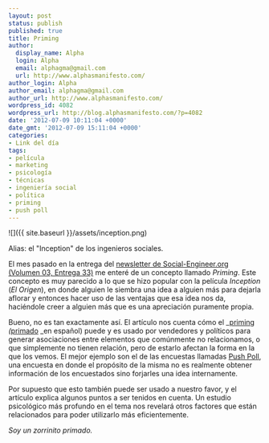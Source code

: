 ```yaml
---
layout: post
status: publish
published: true
title: Priming
author:
  display_name: Alpha
  login: Alpha
  email: alphagma@gmail.com
  url: http://www.alphasmanifesto.com/
author_login: Alpha
author_email: alphagma@gmail.com
author_url: http://www.alphasmanifesto.com/
wordpress_id: 4082
wordpress_url: http://blog.alphasmanifesto.com/?p=4082
date: '2012-07-09 10:11:04 +0000'
date_gmt: '2012-07-09 15:11:04 +0000'
categories:
- Link del día
tags:
- película
- marketing
- psicología
- técnicas
- ingeniería social
- política
- priming
- push poll
---
```


![]({{ site.baseurl }}/assets/inception.png)

Alias: el "Inception" de los ingenieros sociales.

El mes pasado en la entrega del [newsletter de Social-Engineer.org (Volumen 03, Entrega 33)](http://www.social-engineer.org/newsletter/Social-Engineer.Org%20Newsletter%20Vol.%2003%20Iss.%2033.html) me enteré de un concepto llamado _Priming_. Este concepto es muy parecido a lo que se hizo popular con la película _Inception_ (_El Origen_), en donde alguien le siembra una idea a alguien más para dejarla aflorar y entonces hacer uso de las ventajas que esa idea nos da, haciéndole creer a alguien más que es una apreciación puramente propia.

Bueno, no es tan exactamente así. El artículo nos cuenta cómo el _[priming](http://en.wikipedia.org/wiki/Priming_(psychology)) _(_[primado](http://es.wikipedia.org/wiki/Primado_(psicolog%C3%ADa)) _en español) puede y es usado por vendedores y políticos para generar asociaciones entre elementos que comúnmente no relacionamos, o que simplemente no tienen relación, pero de estarlo afectan la forma en la que los vemos. El mejor ejemplo son el de las encuestas llamadas [Push Poll](http://en.wikipedia.org/wiki/Push_poll), una encuesta en donde el propósito de la misma no es realmente obtener información de los encuestados sino forjarles una idea internamente.

Por supuesto que esto también puede ser usado a nuestro favor, y el artículo explica algunos puntos a ser tenidos en cuenta. Un estudio psicológico más profundo en el tema nos revelará otros factores que están relacionados para poder utilizarlo más eficientemente.

_Soy un zorrinito primado._
